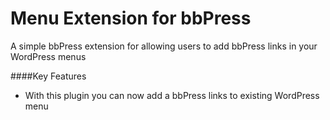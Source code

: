 # Menu Extension for bbPress
A simple bbPress extension for allowing users to add bbPress links in your WordPress menus

####Key Features
* With this plugin you can now add a bbPress links to existing WordPress menu
